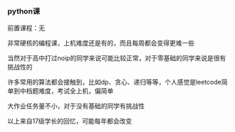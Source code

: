 ### python课
前置课程：无

非常硬核的编程课，上机难度还是有的，而且每周都会变得更难一些

当然对于高中打过noip的同学来说可能比较正常，对于零基础的同学来说是很有挑战性的

许多常用的算法都会接触到，比如dp、贪心、递归等等，个人感觉是leetcode简单到中档题难度，考试全上机，偏简单

大作业任务量不小，对于没有基础的同学有挑战性

以上来自17级学长的回忆，可能每年都会改变